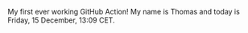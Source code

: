 My first ever working GitHub Action!
My name is Thomas and today is Friday, 15 December, 13:09 CET. 
